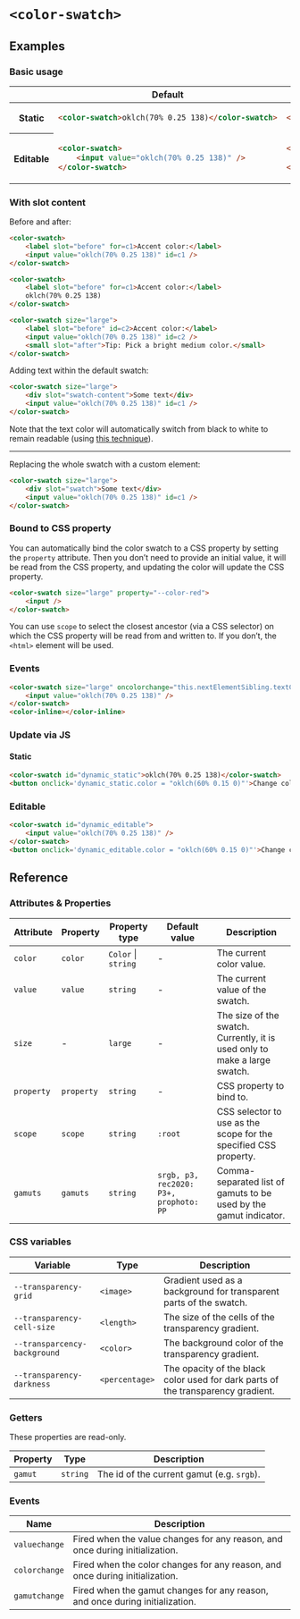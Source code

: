 # `<color-swatch>`

## Examples

### Basic usage

<table>
<thead>
<tr>
<th></th>
<th>Default</th>
<th>Large</th>
</tr>
</thead>
<tbody>
<tr>
<th>Static</th>
<td>

```html
<color-swatch>oklch(70% 0.25 138)</color-swatch>
```
</td>
<td>

```html
<color-swatch size="large">oklch(70% 0.25 138)</color-swatch>
```
</td>
</tr>
<tr>
<th>Editable</th>
<td>

```html
<color-swatch>
	<input value="oklch(70% 0.25 138)" />
</color-swatch>
```
</td>
<td>

```html
<color-swatch size="large">
	<input value="oklch(70% 0.25 138)" />
</color-swatch>
```
</td>
</tr>
</tbody>
</table>

### With slot content

Before and after:

```html
<color-swatch>
	<label slot="before" for=c1>Accent color:</label>
	<input value="oklch(70% 0.25 138)" id=c1 />
</color-swatch>
```

```html
<color-swatch>
	<label slot="before" for=c1>Accent color:</label>
	oklch(70% 0.25 138)
</color-swatch>
```

```html
<color-swatch size="large">
	<label slot="before" id=c2>Accent color:</label>
	<input value="oklch(70% 0.25 138)" id=c2 />
	<small slot="after">Tip: Pick a bright medium color.</small>
</color-swatch>
```

Adding text within the default swatch:

```html
<color-swatch size="large">
	<div slot="swatch-content">Some text</div>
	<input value="oklch(70% 0.25 138)" id=c1 />
</color-swatch>
```

Note that the text color will automatically switch from black to white to remain readable (using [this technique](https://lea.verou.me/blog/2024/contrast-color/)).

----

Replacing the whole swatch with a custom element:

```html
<color-swatch size="large">
	<div slot="swatch">Some text</div>
	<input value="oklch(70% 0.25 138)" id=c1 />
</color-swatch>
```

### Bound to CSS property

You can automatically bind the color swatch to a CSS property by setting the `property` attribute.
Then you don’t need to provide an initial value, it will be read from the CSS property,
and updating the color will update the CSS property.

```html
<color-swatch size="large" property="--color-red">
	<input />
</color-swatch>
```

You can use `scope` to select the closest ancestor (via a CSS selector) on which the CSS property will be read from and written to.
If you don’t, the `<html>` element will be used.

### Events

```html
<color-swatch size="large" oncolorchange="this.nextElementSibling.textContent = this.color">
	<input value="oklch(70% 0.25 138)" />
</color-swatch>
<color-inline></color-inline>
```

### Update via JS

#### Static

```html
<color-swatch id="dynamic_static">oklch(70% 0.25 138)</color-swatch>
<button onclick='dynamic_static.color = "oklch(60% 0.15 0)"'>Change color</button>
```

### Editable

```html
<color-swatch id="dynamic_editable">
	<input value="oklch(70% 0.25 138)" />
</color-swatch>
<button onclick='dynamic_editable.color = "oklch(60% 0.15 0)"'>Change color</button>
```

## Reference

### Attributes & Properties

| Attribute | Property | Property type | Default value | Description |
|-----------|----------|---------------|---------------|-------------|
| `color` | `color` | `Color` &#124; `string` | - | The current color value. |
| `value` | `value` | `string` | - | The current value of the swatch. |
| `size` | - | `large` | - | The size of the swatch. Currently, it is used only to make a large swatch. |
| `property` | `property` | `string` | - | CSS property to bind to. |
| `scope` | `scope` | `string` | `:root` | CSS selector to use as the scope for the specified CSS property. |
| `gamuts` | `gamuts` | `string` | `srgb, p3, rec2020: P3+, prophoto: PP` | Comma-separated list of gamuts to be used by the gamut indicator. |

### CSS variables

| Variable | Type | Description |
|----------|---------------|-------------|
| `--transparency-grid` | `<image>` | Gradient used as a background for transparent parts of the swatch. |
| `--transparency-cell-size` | `<length>` | The size of the cells of the transparency gradient. |
| `--transparcency-background` | `<color>` | The background color of the transparency gradient. |
| `--transparency-darkness` | `<percentage>` | The opacity of the black color used for dark parts of the transparency gradient. |

### Getters

These properties are read-only.

| Property | Type | Description |
|----------|------|-------------|
| `gamut` | `string` | The id of the current gamut (e.g. `srgb`). |

### Events

| Name | Description |
|------|-------------|
| `valuechange` | Fired when the value changes for any reason, and once during initialization. |
| `colorchange` | Fired when the color changes for any reason, and once during initialization. |
| `gamutchange` | Fired when the gamut changes for any reason, and once during initialization. |